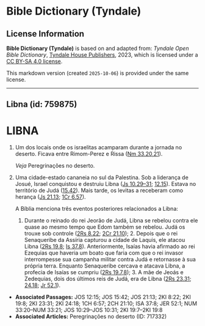 # Bible Dictionary (Tyndale)

## License Information

**Bible Dictionary (Tyndale)** is based on and adapted from: _Tyndale Open Bible Dictionary_, [Tyndale House Publishers](https://tyndaleopenresources.com/), 2023, which is licensed under a [CC BY-SA 4.0 license](https://creativecommons.org/licenses/by-sa/4.0/legalcode.en).

This markdown version (created `2025-10-06`) is provided under the same license.



--------------------------------

## Libna (id: 759875)

LIBNA
=====

1. Um dos locais onde os israelitas acamparam durante a jornada no deserto. Ficava entre Rimom\-Perez e Rissa ([Nm 33\.20,21](https://ref.ly/Num33:20-Num33:21)).

    *Veja* Peregrinações no deserto.

2. Uma cidade\-estado cananeia no sul da Palestina. Sob a liderança de Josué, Israel conquistou e destruiu Libna ([Js 10\.29–31](https://ref.ly/Josh10:29-Josh10:31); [12\.15](https://ref.ly/Josh12:15)). Estava no território de Judá ([15\.42](https://ref.ly/Josh15:42)). Mais tarde, os levitas a receberam como herança ([Js 21\.13](https://ref.ly/Josh21:13); [1Cr 6\.57](https://ref.ly/1Chr6:57)).

    A Bíblia menciona três eventos posteriores relacionados a Libna:

    1. Durante o reinado do rei Jeorão de Judá, Libna se rebelou contra ele quase ao mesmo tempo que Edom também se rebelou. Judá os trouxe sob controle ([2Rs 8\.22](https://ref.ly/2Kgs8:22); [2Cr 21\.10](https://ref.ly/2Chr21:10));
        2. Depois que o rei Senaqueribe da Assíria capturou a cidade de Laquis, ele atacou Libna ([2Rs 19\.8](https://ref.ly/2Kgs19:8); [Is 37\.8](https://ref.ly/Isa37:8)). Anteriormente, Isaías havia afirmado ao rei Ezequias que haveria um boato que faria com que o rei invasor interrompesse sua campanha militar contra Judá e retornasse à sua própria terra. Enquanto Senaqueribe cercava e atacava Libna, a profecia de Isaías se cumpriu ([2Rs 19\.7,8](https://ref.ly/2Kgs19:7-2Kgs19:8));
        3. A mãe de Jeoás e Zedequias, dois dos últimos reis de Judá, era de Libna ([2Rs 23\.31](https://ref.ly/2Kgs23:31); [24\.18](https://ref.ly/2Kgs24:18); [Jr 52\.1](https://ref.ly/Jer52:1)).

* **Associated Passages:** JOS 12:15; JOS 15:42; JOS 21:13; 2KI 8:22; 2KI 19:8; 2KI 23:31; 2KI 24:18; 1CH 6:57; 2CH 21:10; ISA 37:8; JER 52:1; NUM 33:20–NUM 33:21; JOS 10:29–JOS 10:31; 2KI 19:7–2KI 19:8
* **Associated Articles:** Peregrinações no deserto (ID: 717332)

